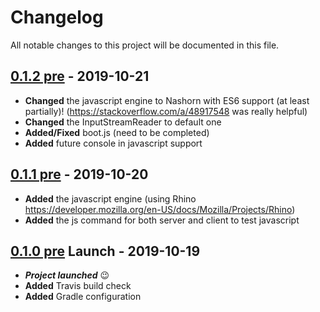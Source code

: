 # Changelog
All notable changes to this project will be documented in this file.

## [0.1.2 pre] - 2019-10-21

- **Changed** the javascript engine to Nashorn with ES6 support (at least partially)! (https://stackoverflow.com/a/48917548 was really helpful)
- **Changed** the InputStreamReader to default one
- **Added/Fixed** boot.js (need to be completed)
- **Added** future console in javascript support

## [0.1.1 pre] - 2019-10-20

- **Added** the javascript engine (using Rhino https://developer.mozilla.org/en-US/docs/Mozilla/Projects/Rhino)
- **Added** the js command for both server and client to test javascript

## [0.1.0 pre] Launch - 2019-10-19

- ***Project launched*** 😉
- **Added** Travis build check
- **Added** Gradle configuration

[0.1.2 pre]:https://github.com/Loxoz/MindustryJSPlugin
[0.1.1 pre]:https://github.com/Loxoz/MindustryJSPlugin/tree/c85259f61221f2bc13529f1f65d198f56fe30c26c85259f61221f2bc13529f1f65d198f56fe30c26
[0.1.0 pre]:https://github.com/Loxoz/MindustryJSPlugin/tree/dfaebba2f87fa88ada31e901e92cb98d4d5e4c43
